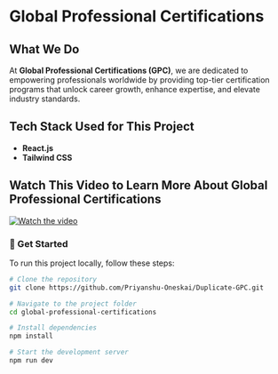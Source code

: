 # Global Professional Certifications

## What We Do
At **Global Professional Certifications (GPC)**, we are dedicated to empowering professionals worldwide by providing top-tier certification programs that unlock career growth, enhance expertise, and elevate industry standards.

## Tech Stack Used for This Project
- **React.js**
- **Tailwind CSS**

## Watch This Video to Learn More About Global Professional Certifications
[![Watch the video](https://img.youtube.com/vi/2FWaO_Cf0eg/maxresdefault.jpg)](https://www.youtube.com/watch?v=2FWaO_Cf0eg)

### 🚀 Get Started
To run this project locally, follow these steps:

```bash
# Clone the repository
git clone https://github.com/Priyanshu-Oneskai/Duplicate-GPC.git

# Navigate to the project folder
cd global-professional-certifications

# Install dependencies
npm install

# Start the development server
npm run dev
